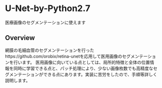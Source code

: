 # U-Net-by-Python2.7
医療画像のセグメンテーションに使えます

Overview
-
網膜の毛細血管のセグメンテーションを行ったhttps://github.com/orobix/retina-unetを応用して医用画像のセグメンテーションを行います。
医用画像に向いている点としては、局所的特徴と全体の位置情報を同時に学習できる点と、パッチ処理により、少ない画像枚数でも高精度なセグメンテーションができる点にあります。実装に苦労をしたので、手順等詳しく説明します。
